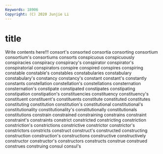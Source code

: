 ```yaml
---
Keywords: 18906
Copyright: (C) 2020 Junjie Li
---
```


# title

Write contents here!!!
consort's 
consorted 
consortia 
consorting 
consortium 
consortium's 
consortiums
consorts 
conspicuous 
conspicuously 
conspiracies 
conspiracy 
conspiracy's 
conspirator 
conspirator's 
conspiratorial 
conspirators
conspire 
conspired 
conspires 
conspiring 
constable 
constable's 
constables 
constabularies 
constabulary 
constabulary's
constancy 
constancy's 
constant 
constant's 
constantly 
constants 
constellation 
constellation's 
constellations 
consternation
consternation's 
constipate 
constipated 
constipates 
constipating 
constipation 
constipation's 
constituencies 
constituency 
constituency's
constituent 
constituent's 
constituents 
constitute 
constituted 
constitutes 
constituting 
constitution 
constitution's 
constitutional
constitutional's 
constitutionality 
constitutionality's 
constitutionally 
constitutionals 
constitutions 
constrain 
constrained 
constraining 
constrains
constraint 
constraint's 
constraints 
constrict 
constricted 
constricting 
constriction 
constriction's 
constrictions 
constrictive
constrictor 
constrictor's 
constrictors 
constricts 
construct 
construct's 
constructed 
constructing 
construction 
construction's
constructions 
constructive 
constructively 
constructor 
constructor's 
constructors 
constructs 
construe 
construed 
construes
construing 
consul 
consul's 
